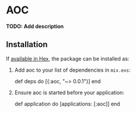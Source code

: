 # AOC

**TODO: Add description**

## Installation

If [available in Hex](https://hex.pm/docs/publish), the package can be installed as:

  1. Add aoc to your list of dependencies in `mix.exs`:

        def deps do
          [{:aoc, "~> 0.0.1"}]
        end

  2. Ensure aoc is started before your application:

        def application do
          [applications: [:aoc]]
        end
